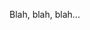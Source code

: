 <!--
{
  "layout": "article",
  "title": "Music, Web Browesrs, and the Well-Tempered Clavier",
  "date": "2014-01-07T23:36:19-08:00",
  "draft": true,
  "tags": [
    "CSS"
  ]
}
-->

Blah, blah, blah...